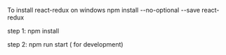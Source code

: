 To install react-redux on windows
npm install --no-optional --save react-redux

step 1: npm install

step 2: npm run start ( for development)